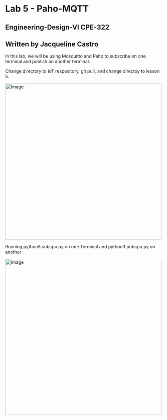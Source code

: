 # Lab 5 - Paho-MQTT
## Engineering-Design-VI CPE-322
## Written by Jacqueline Castro

In this lab, we will be using Mosquitto and Paho to subscribe on one terminal and publish on another terminal. 

Change directory to IoT respository, git pull, and change directoy to lesson 5.

<img width="499" alt="Image" src="https://github.com/user-attachments/assets/d783ed7c-4557-43cb-aedc-c8bd528dc8b3" />

Running python3 subcpu.py on one Terminal and python3 pubcpu.py on another

<img width="499" alt="Image" src="https://github.com/user-attachments/assets/b8504f04-35c0-4df8-a2cd-142baad76b0c" />
